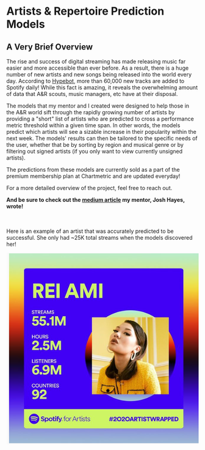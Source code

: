 # Artists & Repertoire Prediction Models

## A Very Brief Overview

The rise and success of digital streaming has made releasing music far easier and more accessible than ever before.  As a result, there is a huge number of new artists and new songs being released into the world every day. According to [Hypebot](https://www.hypebot.com/hypebot/2021/02/60000-tracks-are-uploaded-to-spotify-every-day.html), more than 60,000 new tracks are added to Spotify daily!  While this fact is amazing, it reveals the overwhelming amount of data that A&R scouts, music managers, etc have at their disposal.  

The models that my mentor and I created were designed to help those in the A&R world sift through the rapidly growing number of artists by providing a "short" list of artists who are predicted to cross a performance metric threshold within a given time span. In other words, the models predict which artists will see a sizable increase in their popularity within the next week.  The models' results can then be tailored to the specific needs of the user, whether that be by sorting by region and musical genre or by filtering out signed artists (if you only want to view currently unsigned artists).

The predictions from these models are currently sold as a part of the premium membership plan at Chartmetric and are updated everyday!


For a more detailed overview of the project, feel free to reach out.  

**And be sure to check out the [medium article](https://medium.com/chartmetric-blog/the-next-era-of-a-r-tools-a20c1b6ad5e3) my mentor, Josh Hayes, wrote!**

\
\
Here is an example of an artist that was accurately predicted to be successful.  She only had ~25K total streams when the models discovered her!

![alt text](https://github.com/gsyann/AR-prediction-materials/blob/main/presentation_photos/REI_AMI.png?raw=true)
